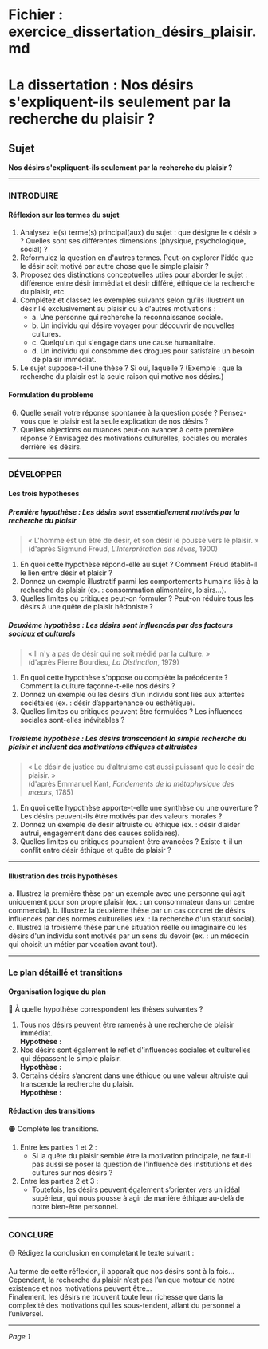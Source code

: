 # Fichier : exercice_dissertation_désirs_plaisir.md

# La dissertation : Nos désirs s'expliquent-ils seulement par la recherche du plaisir ?

## Sujet
**Nos désirs s'expliquent-ils seulement par la recherche du plaisir ?**

---

### INTRODUIRE

#### Réflexion sur les termes du sujet

1. Analysez le(s) terme(s) principal(aux) du sujet : que désigne le « désir » ? Quelles sont ses différentes dimensions (physique, psychologique, social) ?
2. Reformulez la question en d'autres termes. Peut-on explorer l'idée que le désir soit motivé par autre chose que le simple plaisir ?
3. Proposez des distinctions conceptuelles utiles pour aborder le sujet : différence entre désir immédiat et désir différé, éthique de la recherche du plaisir, etc.
4. Complétez et classez les exemples suivants selon qu'ils illustrent un désir lié exclusivement au plaisir ou à d'autres motivations :
   - a. Une personne qui recherche la reconnaissance sociale.
   - b. Un individu qui désire voyager pour découvrir de nouvelles cultures.
   - c. Quelqu'un qui s'engage dans une cause humanitaire.
   - d. Un individu qui consomme des drogues pour satisfaire un besoin de plaisir immédiat.
5. Le sujet suppose-t-il une thèse ? Si oui, laquelle ? (Exemple : que la recherche du plaisir est la seule raison qui motive nos désirs.)

#### Formulation du problème

6. Quelle serait votre réponse spontanée à la question posée ? Pensez-vous que le plaisir est la seule explication de nos désirs ?
7. Quelles objections ou nuances peut-on avancer à cette première réponse ? Envisagez des motivations culturelles, sociales ou morales derrière les désirs.

---

### DÉVELOPPER

#### Les trois hypothèses

##### Première hypothèse : Les désirs sont essentiellement motivés par la recherche du plaisir

> « L'homme est un être de désir, et son désir le pousse vers le plaisir. »  
> (d'après Sigmund Freud, *L'Interprétation des rêves*, 1900)

1. En quoi cette hypothèse répond-elle au sujet ? Comment Freud établit-il le lien entre désir et plaisir ?
2. Donnez un exemple illustratif parmi les comportements humains liés à la recherche de plaisir (ex. : consommation alimentaire, loisirs...).
3. Quelles limites ou critiques peut-on formuler ? Peut-on réduire tous les désirs à une quête de plaisir hédoniste ?

##### Deuxième hypothèse : Les désirs sont influencés par des facteurs sociaux et culturels

> « Il n'y a pas de désir qui ne soit médié par la culture. »  
> (d'après Pierre Bourdieu, *La Distinction*, 1979)

1. En quoi cette hypothèse s'oppose ou complète la précédente ? Comment la culture façonne-t-elle nos désirs ?
2. Donnez un exemple où les désirs d’un individu sont liés aux attentes sociétales (ex. : désir d’appartenance ou esthétique).
3. Quelles limites ou critiques peuvent être formulées ? Les influences sociales sont-elles inévitables ?

##### Troisième hypothèse : Les désirs transcendent la simple recherche du plaisir et incluent des motivations éthiques et altruistes

> « Le désir de justice ou d’altruisme est aussi puissant que le désir de plaisir. »  
> (d'après Emmanuel Kant, *Fondements de la métaphysique des mœurs*, 1785)

1. En quoi cette hypothèse apporte-t-elle une synthèse ou une ouverture ? Les désirs peuvent-ils être motivés par des valeurs morales ?
2. Donnez un exemple de désir altruiste ou éthique (ex. : désir d’aider autrui, engagement dans des causes solidaires).
3. Quelles limites ou critiques pourraient être avancées ? Existe-t-il un conflit entre désir éthique et quête de plaisir ?

---

#### Illustration des trois hypothèses

a. Illustrez la première thèse par un exemple avec une personne qui agit uniquement pour son propre plaisir (ex. : un consommateur dans un centre commercial).
b. Illustrez la deuxième thèse par un cas concret de désirs influencés par des normes culturelles (ex. : la recherche d'un statut social).
c. Illustrez la troisième thèse par une situation réelle ou imaginaire où les désirs d'un individu sont motivés par un sens du devoir (ex. : un médecin qui choisit un métier par vocation avant tout).

---

### Le plan détaillé et transitions

#### Organisation logique du plan

🔴 À quelle hypothèse correspondent les thèses suivantes ?

1. Tous nos désirs peuvent être ramenés à une recherche de plaisir immédiat.  
   **Hypothèse :**
2. Nos désirs sont également le reflet d'influences sociales et culturelles qui dépassent le simple plaisir.  
   **Hypothèse :**
3. Certains désirs s’ancrent dans une éthique ou une valeur altruiste qui transcende la recherche du plaisir.  
   **Hypothèse :**

#### Rédaction des transitions

🟠 Complète les transitions.

1. Entre les parties 1 et 2 :  
   - Si la quête du plaisir semble être la motivation principale, ne faut-il pas aussi se poser la question de l'influence des institutions et des cultures sur nos désirs ?
2. Entre les parties 2 et 3 :  
   - Toutefois, les désirs peuvent également s’orienter vers un idéal supérieur, qui nous pousse à agir de manière éthique au-delà de notre bien-être personnel.

---

### CONCLURE

🟡 Rédigez la conclusion en complétant le texte suivant :

Au terme de cette réflexion, il apparaît que nos désirs sont à la fois…  
Cependant, la recherche du plaisir n’est pas l’unique moteur de notre existence et nos motivations peuvent être…  
Finalement, les désirs ne trouvent toute leur richesse que dans la complexité des motivations qui les sous-tendent, allant du personnel à l’universel. 

--- 

*Page 1*
